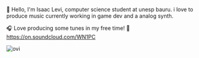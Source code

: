 🔭 Hello, I'm Isaac Levi, computer science student at unesp bauru.
i love to produce music
currently working in game dev and a analog synth.

🎧 Love producing some tunes in my free time! 🎻
https://on.soundcloud.com/WN1PC

<img src="https://github-readme-stats.vercel.app/api/top-langs?username=saaclevi&show_icons=true&locale=en&layout=compact&theme=chartreuse-dark" alt="ovi" />

<!---
saaclevi/saaclevi is a ✨ special ✨ repository because its `README.md` (this file) appears on your GitHub profile.
You can click the Preview link to take a look at your changes.
--->

